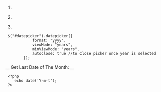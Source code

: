 1. 
 <link href="https://cdnjs.cloudflare.com/ajax/libs/bootstrap-datepicker/1.2.0/css/datepicker.min.css" rel="stylesheet">


2. 

<script src="https://cdnjs.cloudflare.com/ajax/libs/bootstrap-datepicker/1.2.0/js/bootstrap-datepicker.min.js"></script>



3. 
```
 $("#datepicker").datepicker({
            format: "yyyy",
            viewMode: "years",
            minViewMode: "years",
            autoclose: true //to close picker once year is selected
        });
```

__ Get Last Date of The Month: __

```
 <?php
    echo date('Y-m-t');
 ?>
```
